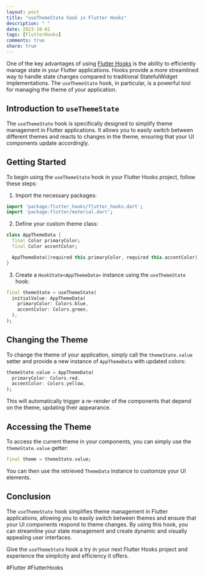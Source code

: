 ```yaml
---
layout: post
title: "useThemeState hook in Flutter Hooks"
description: " "
date: 2023-10-01
tags: [FlutterHooks]
comments: true
share: true
---
```


One of the key advantages of using [Flutter Hooks](https://flutter.dev/docs/development/ui/widgets-intro/hooks) is the ability to efficiently manage state in your Flutter applications. Hooks provide a more streamlined way to handle state changes compared to traditional StatefulWidget implementations. The `useThemeState` hook, in particular, is a powerful tool for managing the theme of your application.

## Introduction to `useThemeState`

The `useThemeState` hook is specifically designed to simplify theme management in Flutter applications. It allows you to easily switch between different themes and reacts to changes in the theme, ensuring that your UI components update accordingly.

## Getting Started

To begin using the `useThemeState` hook in your Flutter Hooks project, follow these steps:

1. Import the necessary packages:
```dart
import 'package:flutter_hooks/flutter_hooks.dart';
import 'package:flutter/material.dart';
```

2. Define your custom theme class:
```dart
class AppThemeData {
  final Color primaryColor;
  final Color accentColor;

  AppThemeData({required this.primaryColor, required this.accentColor});
}
```

3. Create a `HookState<AppThemeData>` instance using the `useThemeState` hook:
```dart
final themeState = useThemeState(
  initialValue: AppThemeData(
    primaryColor: Colors.blue,
    accentColor: Colors.green,
  ),
);
```

## Changing the Theme

To change the theme of your application, simply call the `themeState.value` setter and provide a new instance of `AppThemeData` with updated colors:
```dart
themeState.value = AppThemeData(
  primaryColor: Colors.red,
  accentColor: Colors.yellow,
);
```

This will automatically trigger a re-render of the components that depend on the theme, updating their appearance.

## Accessing the Theme

To access the current theme in your components, you can simply use the `themeState.value` getter:
```dart
final theme = themeState.value;
```

You can then use the retrieved `ThemeData` instance to customize your UI elements.

## Conclusion

The `useThemeState` hook simplifies theme management in Flutter applications, allowing you to easily switch between themes and ensure that your UI components respond to theme changes. By using this hook, you can streamline your state management and create dynamic and visually appealing user interfaces.

Give the `useThemeState` hook a try in your next Flutter Hooks project and experience the simplicity and efficiency it offers.

#Flutter #FlutterHooks